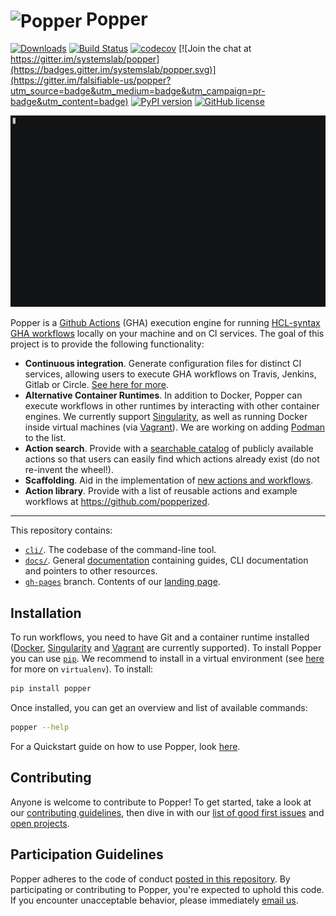 # <img src="https://raw.githubusercontent.com/systemslab/popper/57f7a89bed6ff3e4d62ea2a5683ae28e3251931e/docs/figures/popper_logo_just_jug.png" width="64" valign="middle" alt="Popper"/> Popper

[![Downloads](https://pepy.tech/badge/popper/month)](https://pepy.tech/project/popper)
[![Build Status](https://travis-ci.org/systemslab/popper.svg?branch=master)](https://travis-ci.org/systemslab/popper)
[![codecov](https://codecov.io/gh/systemslab/popper/branch/master/graph/badge.svg)](https://codecov.io/gh/systemslab/popper)
[![Join the chat at https://gitter.im/systemslab/popper](https://badges.gitter.im/systemslab/popper.svg)](https://gitter.im/falsifiable-us/popper?utm_source=badge&utm_medium=badge&utm_campaign=pr-badge&utm_content=badge)
[![PyPI version](https://badge.fury.io/py/popper.svg)](https://badge.fury.io/py/popper)
[![GitHub license](https://img.shields.io/github/license/systemslab/popper.svg)](https://github.com/systemslab/popper/blob/master/LICENSE)

<p align="center">
  <img src="docs/figures/demo.gif" width="800">
</p>

Popper is a [Github Actions](https://github.com/features/actions) 
(GHA) execution engine for running [HCL-syntax GHA workflows][ghawf] 
locally on your machine and on CI services. The goal of this project 
is to provide the following functionality:

  * **Continuous integration**. Generate configuration files for 
    distinct CI services, allowing users to execute GHA workflows on 
    Travis, Jenkins, Gitlab or Circle. [See here for more][ci].
  * **Alternative Container Runtimes**. In addition to Docker, Popper 
    can execute workflows in other runtimes by interacting with other 
    container engines. We currently support [Singularity][sylabs], as 
    well as running Docker inside virtual machines (via 
    [Vagrant][vagrant]). We are working on adding 
    [Podman](https://podman.io) to the list.
  * **Action search**. Provide with a [searchable catalog][search] of 
    publicly available actions so that users can easily find which 
    actions already exist (do not re-invent the wheel!).
  * **Scaffolding**. Aid in the implementation of [new actions and 
    workflows][scaffold].
  * **Action library**. Provide with a list of reusable actions and 
    example workflows at <https://github.com/popperized>.

-----

This repository contains:

  * [`cli/`](cli/). The codebase of the command-line tool.
  * [`docs/`](docs/). General [documentation][docs] containing guides, 
    CLI documentation and pointers to other resources.
  * [`gh-pages`][gh-pages] branch. Contents of our [landing 
    page](http://falsifiable.us).

## Installation

To run workflows, you need to have Git and a container runtime installed
([Docker][docker], [Singularity][singularity] and [Vagrant](https://vagrantup.com/) are currently
supported). To install Popper you can use 
[`pip`](https://pypi.python.org/pypi). We recommend to install in a 
virtual environment (see [here][venv] for more on `virtualenv`). To 
install:

```bash
pip install popper
```

Once installed, you can get an overview and list of available 
commands:

```bash
popper --help
```

For a Quickstart guide on how to use Popper, look [here][quickstart].

## Contributing

Anyone is welcome to contribute to Popper! To get started, take a look 
at our [contributing guidelines](CONTRIBUTING.md), then dive in with 
our [list of good first 
issues](https://github.com/systemslab/popper/issues?utf8=%E2%9C%93&q=is%3Aissue+label%3A%22good+first+issue%22+is%3Aopen) 
and [open projects](https://github.com/systemslab/popper/projects).

## Participation Guidelines

Popper adheres to the code of conduct [posted in this 
repository](CODE_OF_CONDUCT.md). By participating or contributing to 
Popper, you're expected to uphold this code. If you encounter 
unacceptable behavior, please immediately [email 
us](mailto:ivo@cs.ucsc.edu).

[singularity]: https://github.com/sylabs/singularity
[docker]: https://get.docker.com
[quickstart]: https://popper.readthedocs.io/en/latest/sections/getting_started.html
[venv]: https://packaging.python.org/guides/installing-using-pip-and-virtual-environments/#installing-virtualenv
[ci]: https://medium.com/getpopper/waiting-for-your-github-actions-invite-wait-no-longer-cf310b8c630c
[popper2]: https://github.com/systemslab/popper/projects/12
[search]: https://medium.com/getpopper/searching-for-existing-github-actions-has-never-been-easier-268c463f0257
[docs]: https://popper.readthedocs.io/en/latest/
[gh-pages]: https://github.com/systemslab/popper/tree/gh-pages
[scaffold]: https://popper.readthedocs.io/en/latest/sections/getting_started.html#create-a-workflow
[ghawf]: docs/sections/gha_workflows.md
[sylabs]: https://sylabs.io/
[vagrant]: https://vagrantup.com/

